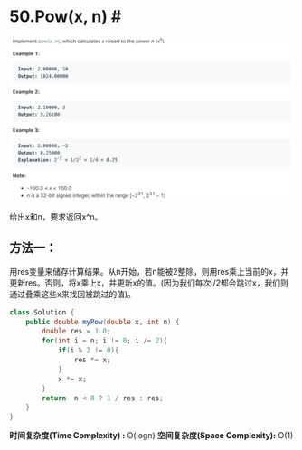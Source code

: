 # 50.Pow\(x, n\) \#

![](.gitbook/assets/image%20%2855%29.png)

给出x和n，要求返回x^n。

## 方法一：

用res变量来储存计算结果。从n开始，若n能被2整除，则用res乘上当前的x，并更新res。否则，将x乘上x，并更新x的值。\(因为我们每次i/2都会跳过x，我们则通过叠乘这些x来找回被跳过的值\)。

```java
class Solution {
    public double myPow(double x, int n) {
        double res = 1.0;
        for(int i = n; i != 0; i /= 2){
            if(i % 2 != 0){
                res *= x;
            }
            x *= x;
        }
        return  n < 0 ? 1 / res : res;
    }
}
```

**时间复杂度\(Time Complexity\) :** O\(logn\)          **空间复杂度\(Space Complexity\):** O\(1\)

